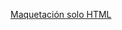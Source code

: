 <a href="https://github.com/jcalduin.github.io/WorkTechSolutions.ProyectoWeb/Maquetacion%20HTML/index.html">Maquetación solo HTML</a>
